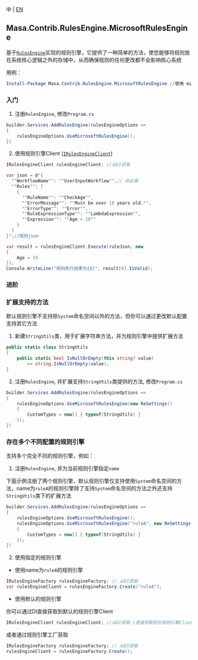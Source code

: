 中 | [EN](README.md)

## Masa.Contrib.RulesEngine.MicrosoftRulesEngine

基于[`RulesEngine`](https://github.com/microsoft/RulesEngine)实现的规则引擎，它提供了一种简单的方法，使您能够将规则放在系统核心逻辑之外的存储中，从而确保规则的任何更改都不会影响核心系统

用例：

``` powershell
Install-Package Masa.Contrib.RulesEngine.MicrosoftRulesEngine //使用 microsoft 提供的规则引擎
```

### 入门

1. 注册`RulesEngine`, 修改`Program.cs`

``` C#
builder.Services.AddRulesEngine(rulesEngineOptions =>
{
    rulesEngineOptions.UseMicrosoftRulesEngine();
})
```

2. 使用规则引擎Client ([`IRulesEngineClient`](../../../BuildingBlocks/RulesEngine/Masa.BuildingBlocks.RulesEngine/IRulesEngineClient.cs))

``` C#
IRulesEngineClient rulesEngineClient; //从DI获取

var json = @"{
  ""WorkflowName"": ""UserInputWorkflow"",// 非必填
  ""Rules"": [
    {
      ""RuleName"": ""CheckAge"",
      ""ErrorMessage"": ""Must be over 18 years old."",
      ""ErrorType"": ""Error"",
      ""RuleExpressionType"": ""LambdaExpression"",
      ""Expression"": ""Age > 18""
    }
  ]
}";//规则json

var result = rulesEngineClient.Execute(ruleJson, new
{
    Age = 19
});
Console.WriteLine("规则执行结果为{0}", result[0].IsValid);
```

### 进阶

### 扩展支持的方法

默认规则引擎不支持除`System`命名空间以外的方法，但你可以通过更改默认配置支持其它方法

1. 新建`StringUtils`类，用于扩展字符串方法，并为规则引擎中提供扩展方法

``` C#
public static class StringUtils
{
    public static bool IsNullOrEmpty(this string? value)
        => string.IsNullOrEmpty(value);
}
```

2. 注册`RulesEngine`, 并扩展支持`StringUtils`类提供的方法, 修改`Program.cs`

``` C#
builder.Services.AddRulesEngine(rulesEngineOptions =>
{
    rulesEngineOptions.UseMicrosoftRulesEngine(new ReSettings()
    {
        CustomTypes = new[] { typeof(StringUtils) }
    });
})
```

### 存在多个不同配置的规则引擎

支持多个完全不同的规则引擎，例如：

1. 注册`RulesEngine`, 并为当前规则引擎指定`name`

下面示例注册了两个规则引擎，默认规则引擎仅支持使用`System`命名空间的方法，name为`ruleA`的规则引擎除了支持`System`命名空间的方法之外还支持`StringUtils`类下的扩展方法

``` C#
builder.Services.AddRulesEngine(rulesEngineOptions =>
{
    rulesEngineOptions.UseMicrosoftRulesEngine();
    rulesEngineOptions.UseMicrosoftRulesEngine("ruleA", new ReSettings()
    {
        CustomTypes = new[] { typeof(StringUtils) }
    });
})
```

2. 使用指定的规则引擎

* 使用name为`ruleA`的规则引擎

``` C#
IRulesEngineFactory rulesEngineFactory; // 从DI获取
var rulesEngineClient = rulesEngineFactory.Create("ruleA");
```

* 使用默认的规则引擎

你可以通过DI直接获取到默认的规则引擎Client

``` C#
IRulesEngineClient rulesEngineClient; //从DI获取 (直接获取到的规则引擎Client是默认的)
```

或者通过规则引擎工厂获取

```　C#
IRulesEngineFactory rulesEngineFactory; // 从DI获取
rulesEngineClient = rulesEngineFactory.Create();
```